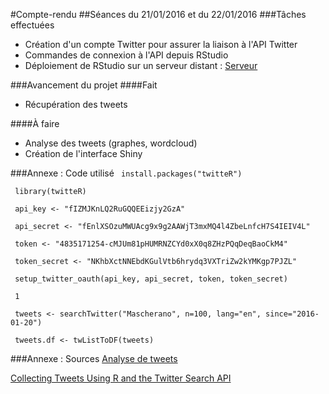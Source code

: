 #Compte-rendu
##Séances du 21/01/2016 et du 22/01/2016
###Tâches effectuées

* Création d'un compte Twitter pour assurer la liaison à l'API Twitter
* Commandes de connexion à l'API depuis RStudio
* Déploiement de RStudio sur un serveur distant : [Serveur](http://81.4.125.72:8787/)

###Avancement du projet
####Fait
* Récupération des tweets

####À faire
* Analyse des tweets (graphes, wordcloud)
* Création de l'interface Shiny

###Annexe : Code utilisé
` install.packages("twitteR")`

` library(twitteR)`

` api_key <- "fIZMJKnLQ2RuGQQEEizjy2GzA"`

` api_secret <- "fEnlXSOzuMWUAcg9x9g2AAWjT3mxMQ4l4ZbeLnfcH7S4IEIV4L"`

` token <- "4835171254-cMJUm81pHUMRNZCYd0xX0q8ZHzPQqDeqBaoCkM4"`

` token_secret <- "NKhbXctNNEbdKGulVtb6hrydq3VXTriZw2kYMKgp7PJZL"`

` setup_twitter_oauth(api_key, api_secret, token, token_secret)`

` 1`

` tweets <- searchTwitter("Mascherano", n=100, lang="en", since="2016-01-20")`

` tweets.df <- twListToDF(tweets)`

###Annexe : Sources
[Analyse de tweets](http://francoisguillem.fr/meetup/twitter/#1)

[Collecting Tweets Using R and the Twitter Search API](http://bogdanrau.com/blog/collecting-tweets-using-r-and-the-twitter-search-api/)

